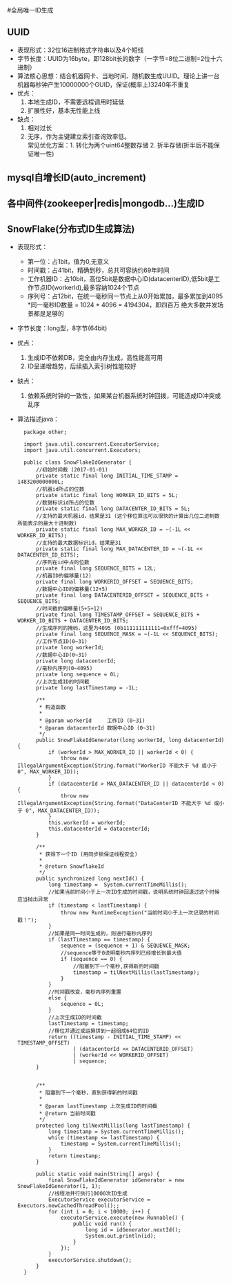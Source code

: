 #全局唯一ID生成

UUID
----
* 表现形式：32位16进制格式字符串以及4个短线<br>
* 字节长度：UUID为16byte，即128bit长的数字（一字节=8位二进制=2位十六进制）
* 算法核心思想：结合机器网卡、当地时间、随机数生成UUID。理论上讲一台机器每秒钟产生10000000个GUID，保证(概率上)3240年不重复
* 优点：
     1. 本地生成ID，不需要远程调用时延低
     2. 扩展性好，基本无性能上线
* 缺点：
    1. 相对过长
    2. 无序，作为主键建立索引查询效率低。<br>
        常见优化方案：1. 转化为两个uint64整数存储
                    2. 折半存储(折半后不能保证唯一性)

mysql自增长ID(auto_increment)
----------------------------

各中间件(zookeeper|redis|mongodb...)生成ID
----------------------------------------

SnowFlake(分布式ID生成算法)
-------------------------
* 表现形式：
    * 第一位：占1bit，值为0,无意义
    * 时间戳：占41bit，精确到秒，总共可容纳约69年时间
    * 工作机器ID：占10bit，高位5bit是数据中心ID(datacenterID),低5bit是工作节点ID(workerId),最多容纳1024个节点
    * 序列号：占12bit，在统一毫秒同一节点上从0开始累加，最多累加到4095<br>
 *同一毫秒ID数量 = 1024 * 4096 = 4194304，即四百万 绝大多数并发场景都是足够的
* 字节长度：long型，8字节(64bit)
* 优点：
    1. 生成ID不依赖DB，完全由内存生成，高性能高可用
    2. ID呈递增趋势，后续插入索引树性能较好
* 缺点：
    1. 依赖系统时钟的一致性，如果某台机器系统时钟回拨，可能造成ID冲突或乱序

* 算法描述java：
  ```
    package other;
    
    import java.util.concurrent.ExecutorService;
    import java.util.concurrent.Executors;
    
    public class SnowFlakeIdGenerator {
        //初始时间截 (2017-01-01)
        private static final long INITIAL_TIME_STAMP = 1483200000000L;
        //机器id所占的位数
        private static final long WORKER_ID_BITS = 5L;
        //数据标识id所占的位数
        private static final long DATACENTER_ID_BITS = 5L;
        //支持的最大机器id，结果是31 (这个移位算法可以很快的计算出几位二进制数所能表示的最大十进制数)
        private static final long MAX_WORKER_ID = ~(-1L << WORKER_ID_BITS);
        //支持的最大数据标识id，结果是31
        private static final long MAX_DATACENTER_ID = ~(-1L << DATACENTER_ID_BITS);
        //序列在id中占的位数
        private final long SEQUENCE_BITS = 12L;
        //机器ID的偏移量(12)
        private final long WORKERID_OFFSET = SEQUENCE_BITS;
        //数据中心ID的偏移量(12+5)
        private final long DATACENTERID_OFFSET = SEQUENCE_BITS + SEQUENCE_BITS;
        //时间截的偏移量(5+5+12)
        private final long TIMESTAMP_OFFSET = SEQUENCE_BITS + WORKER_ID_BITS + DATACENTER_ID_BITS;
        //生成序列的掩码，这里为4095 (0b111111111111=0xfff=4095)
        private final long SEQUENCE_MASK = ~(-1L << SEQUENCE_BITS);
        //工作节点ID(0~31)
        private long workerId;
        //数据中心ID(0~31)
        private long datacenterId;
        //毫秒内序列(0~4095)
        private long sequence = 0L;
        //上次生成ID的时间截
        private long lastTimestamp = -1L;
        
        /**
         * 构造函数
         *
         * @param workerId     工作ID (0~31)
         * @param datacenterId 数据中心ID (0~31)
         */
        public SnowFlakeIdGenerator(long workerId, long datacenterId) {
            if (workerId > MAX_WORKER_ID || workerId < 0) {
                throw new IllegalArgumentException(String.format("WorkerID 不能大于 %d 或小于 0", MAX_WORKER_ID));
            }
            if (datacenterId > MAX_DATACENTER_ID || datacenterId < 0) {
                throw new IllegalArgumentException(String.format("DataCenterID 不能大于 %d 或小于 0", MAX_DATACENTER_ID));
            }
            this.workerId = workerId;
            this.datacenterId = datacenterId;
        }
    
        /**
         * 获得下一个ID (用同步锁保证线程安全)
         *
         * @return SnowflakeId
         */
        public synchronized long nextId() {
            long timestamp =  System.currentTimeMillis();
            //如果当前时间小于上一次ID生成的时间戳，说明系统时钟回退过这个时候应当抛出异常
            if (timestamp < lastTimestamp) {
                throw new RuntimeException("当前时间小于上一次记录的时间戳！");
            }
            //如果是同一时间生成的，则进行毫秒内序列
            if (lastTimestamp == timestamp) {
                sequence = (sequence + 1) & SEQUENCE_MASK;
                //sequence等于0说明毫秒内序列已经增长到最大值
                if (sequence == 0) {
                    //阻塞到下一个毫秒,获得新的时间戳
                    timestamp = tilNextMillis(lastTimestamp);
                }
            }
            //时间戳改变，毫秒内序列重置
            else {
                sequence = 0L;
            }
            //上次生成ID的时间截
            lastTimestamp = timestamp;
            //移位并通过或运算拼到一起组成64位的ID
            return ((timestamp - INITIAL_TIME_STAMP) << TIMESTAMP_OFFSET)
                    | (datacenterId << DATACENTERID_OFFSET)
                    | (workerId << WORKERID_OFFSET)
                    | sequence;
        }
    
    
        /**
         * 阻塞到下一个毫秒，直到获得新的时间戳
         *
         * @param lastTimestamp 上次生成ID的时间截
         * @return 当前时间戳
         */
        protected long tilNextMillis(long lastTimestamp) {
            long timestamp = System.currentTimeMillis();
            while (timestamp <= lastTimestamp) {
                timestamp = System.currentTimeMillis();
            }
            return timestamp;
        }
        
        public static void main(String[] args) {
            final SnowFlakeIdGenerator idGenerator = new SnowFlakeIdGenerator(1, 1);
            //线程池并行执行10000次ID生成
            ExecutorService executorService = Executors.newCachedThreadPool();;
            for (int i = 0; i < 10000; i++) {
                executorService.execute(new Runnable() {
                    public void run() {
                        long id = idGenerator.nextId();
                        System.out.println(id);
                    }
                });
            }
            executorService.shutdown();
        }
    }
  ```
